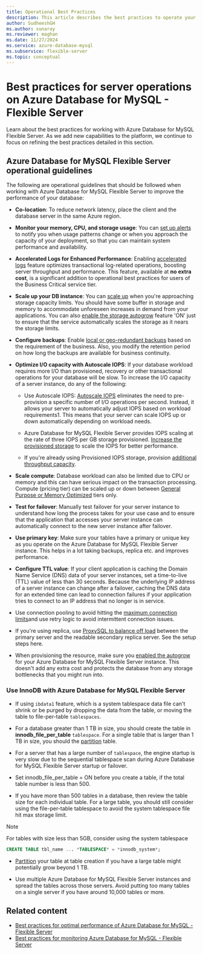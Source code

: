 ```yaml
---
title: Operational Best Practices
description: This article describes the best practices to operate your Azure Database for MySQL - Flexible Server database on Azure.
author: SudheeshGH
ms.author: sunaray
ms.reviewer: maghan
ms.date: 11/27/2024
ms.service: azure-database-mysql
ms.subservice: flexible-server
ms.topic: conceptual
---
```


# Best practices for server operations on Azure Database for MySQL - Flexible Server

Learn about the best practices for working with Azure Database for MySQL Flexible Server. As we add new capabilities to the platform, we continue to focus on refining the best practices detailed in this section.

## Azure Database for MySQL Flexible Server operational guidelines

The following are operational guidelines that should be followed when working with Azure Database for MySQL Flexible Server to improve the performance of your database:

- **Co-location**: To reduce network latency, place the client and the database server in the same Azure region.

- **Monitor your memory, CPU, and storage usage**: You can [set up alerts](how-to-alert-on-metric.md) to notify you when usage patterns change or when you approach the capacity of your deployment, so that you can maintain system performance and availability.

- **Accelerated Logs for Enhanced Performance**: Enabling [accelerated logs](concepts-accelerated-logs.md) feature optimizes transactional log-related operations, boosting server throughput and performance. This feature, available at **no extra cost**, is a significant addition to operational best practices for users of the Business Critical service tier.

- **Scale up your DB instance**: You can [scale up](../single-server/how-to-create-manage-server-portal.md) when you're approaching storage capacity limits. You should have some buffer in storage and memory to accommodate unforeseen increases in demand from your applications. You can also [enable the storage autogrow](../single-server/how-to-auto-grow-storage-portal.md) feature 'ON' just to ensure that the service automatically scales the storage as it nears the storage limits.

- **Configure backups**: Enable [local or geo-redundant backups](how-to-restore-server-portal.md) based on the requirement of the business. Also, you modify the retention period on how long the backups are available for business continuity.

- **Optimize I/O capacity with Autoscale IOPS**: If your database workload requires more I/O than provisioned, recovery or other transactional operations for your database will be slow. To increase the I/O capacity of a server instance, do any of the following:

    * Use Autoscale IOPS: [Autoscale IOPS](./concepts-service-tiers-storage.md#autoscale-iops) eliminates the need to pre-provision a specific number of I/O operations per second. Instead, it allows your server to automatically adjust IOPS based on workload requirements1. This means that your server can scale IOPS up or down automatically depending on workload needs.

    * Azure Database for MySQL Flexible Server provides IOPS scaling at the rate of three IOPS per GB storage provisioned. [Increase the provisioned storage](../single-server/how-to-create-manage-server-portal.md#scale-storage-up) to scale the IOPS for better performance.

    * If you're already using Provisioned IOPS storage, provision [additional throughput capacity](../single-server/how-to-create-manage-server-portal.md#scale-storage-up).

- **Scale compute**: Database workload can also be limited due to CPU or memory and this can have serious impact on the transaction processing. Compute (pricing tier) can be scaled up or down between [General Purpose or Memory Optimized](../single-server/concepts-pricing-tiers.md) tiers only.

- **Test for failover**: Manually test failover for your server instance to understand how long the process takes for your use case and to ensure that the application that accesses your server instance can automatically connect to the new server instance after failover.

- **Use primary key**: Make sure your tables have a primary or unique key as you operate on the Azure Database for MySQL Flexible Server instance. This helps in a lot taking backups, replica etc. and improves performance.

- **Configure TTL value**: If your client application is caching the Domain Name Service (DNS) data of your server instances, set a time-to-live (TTL) value of less than 30 seconds. Because the underlying IP address of a server instance can change after a failover, caching the DNS data for an extended time can lead to connection failures if your application tries to connect to an IP address that no longer is in service.

- Use connection pooling to avoid hitting the [maximum connection limits](concepts-server-parameters.md#max_connections)and use retry logic to avoid intermittent connection issues.

- If you're using replica, use [ProxySQL to balance off load](https://techcommunity.microsoft.com/blog/adformysql/scaling-an-azure-database-for-mysql-workload-running-on-kubernetes-with-read-rep/1105847) between the primary server and the readable secondary replica server. See the setup steps here.

- When provisioning the resource, make sure you [enabled the autogrow](../single-server/how-to-auto-grow-storage-portal.md) for your Azure Database for MySQL Flexible Server instance. This doesn't add any extra cost and protects the database from any storage bottlenecks that you might run into.

<a id="using-innodb-with-azure-database-for-mysql-flexible-server"></a>

### Use InnoDB with Azure Database for MySQL Flexible Server

-  If using `ibdata1` feature, which is a system tablespace data file can't shrink or be purged by dropping the data from the table, or moving the table to file-per-table `tablespaces`.

- For a database greater than 1 TB in size, you should create the table in **innodb_file_per_table** `tablespace`. For a single table that is larger than 1 TB in size, you should the [partition](https://dev.mysql.com/doc/refman/5.7/en/partitioning.html) table.

-  For a server that has a large number of `tablespace`, the engine startup is very slow due to the sequential tablespace scan during Azure Database for MySQL Flexible Server startup or failover.

- Set innodb_file_per_table = ON before you create a table, if the total table number is less than 500.

- If you have more than 500 tables in a database, then review the table size for each individual table. For a large table, you should still consider using the file-per-table tablespace to avoid the system tablespace file hit max storage limit.

> [!NOTE]  
> For tables with size less than 5GB, consider using the system tablespace  
> ```sql
> CREATE TABLE tbl_name ... *TABLESPACE* = *innodb_system*;
> ```

- [Partition](https://dev.mysql.com/doc/refman/5.7/en/partitioning.html) your table at table creation if you have a large table might potentially grow beyond 1 TB.

- Use multiple Azure Database for MySQL Flexible Server instances and spread the tables across those servers. Avoid putting too many tables on a single server if you have around 10,000 tables or more.

## Related content

- [Best practices for optimal performance of Azure Database for MySQL - Flexible Server](concept-performance-best-practices.md)
- [Best practices for monitoring Azure Database for MySQL - Flexible Server](concept-monitoring-best-practices.md)
